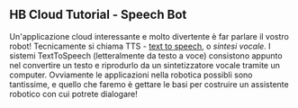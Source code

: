 ## HB Cloud Tutorial - Speech Bot ##

Un'applicazione cloud interessante e molto divertente è far parlare il vostro robot! 
Tecnicamente si chiama TTS - [text to speech](https://en.wikipedia.org/wiki/Speech_synthesis), o *sintesi vocale*. I sistemi TextToSpeech (letteralmente da testo a voce) consistono appunto nel convertire un testo e riprodurlo da un sintetizzatore vocale tramite un computer. Ovviamente le applicazioni nella robotica possibli sono tantissime, e quello che faremo è gettare le basi per costruire un assistente robotico con cui potrete dialogare!
